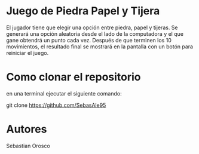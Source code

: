 # Juego de Piedra Papel y Tijera
El jugador tiene que elegir una opción entre piedra, papel y tijeras. Se generará una opción aleatoria desde el lado de la computadora y el que gane obtendrá un punto cada vez. Después de que terminen los 10 movimientos, el resultado final se mostrará en la pantalla con un botón para reiniciar el juego.

# Como clonar el repositorio
en una terminal ejecutar el siguiente comando:

git clone 
https://github.com/SebasAle95

# Autores
Sebastian Orosco